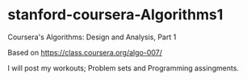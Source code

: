 # stanford-coursera-Algorithms1
Coursera's Algorithms: Design and Analysis, Part 1 

Based on https://class.coursera.org/algo-007/

I will post my workouts; Problem sets and Programming assingments.

